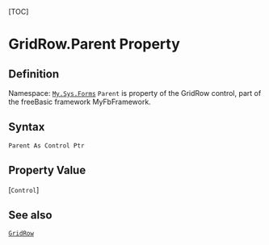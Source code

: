 [TOC]
# GridRow.Parent Property

## Definition
Namespace: [`My.Sys.Forms`](My.Sys.Forms.md)
`Parent` is property of the GridRow control, part of the freeBasic framework MyFbFramework.
## Syntax
```freeBasic
Parent As Control Ptr
```
## Property Value
[`Control`]
## See also
[`GridRow`](GridRow.md)

